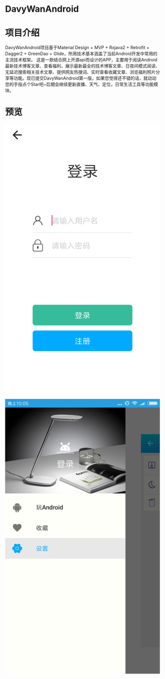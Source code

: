 # DavyWanAndroid

# 项目介绍
DavyWanAndroid项目基于Material Design + MVP + Rxjava2 + Retrofit + Dagger2 + GreenDao + Glide，所用技术基本涵盖了当前Android开发中常用的主流技术框架。
这是一款结合网上开源api而设计的APP，主要用于阅读Android最新技术博客文章、查看福利，展示最新最全的技术博客文章、日夜间模式阅读、无延迟搜索相关技术文章、提供网友热搜词、实时查看收藏文章、浏览福利照片分享等功能。现已提交DavyWanAndroid第一版，如果您觉得还不错的话，就动动您的手指点个Star吧~后期会继续更新直播、天气、定位，日常生活工具等功能模块。

# 预览
![image](https://github.com/Davy1023/DavyWanAndroid/blob/master/images/Screenshot_2018-10-30-22-06-02-184_com.davy.davy_.png)
![image](https://github.com/Davy1023/DavyWanAndroid/blob/master/images/Screenshot_2018-10-30-22-05-47-150_com.davy.davy_.png)

